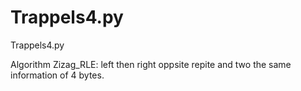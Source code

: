 # Trappels4.py
Trappels4.py

Algorithm Zizag_RLE:
left then right oppsite repite and two the same information of 4 bytes.


